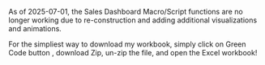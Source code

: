 As of 2025-07-01, the Sales Dashboard Macro/Script functions are no longer working due to re-construction and adding additional visualizations and animations.

For the simpliest way to download my workbook, simply click on Green Code button , download Zip, un-zip the file, and open the Excel workbook!
